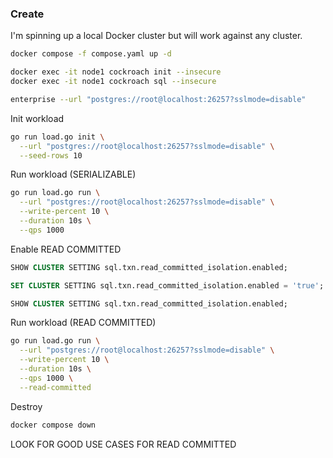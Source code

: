 ### Create

I'm spinning up a local Docker cluster but will work against any cluster.

``` sh
docker compose -f compose.yaml up -d

docker exec -it node1 cockroach init --insecure
docker exec -it node1 cockroach sql --insecure

enterprise --url "postgres://root@localhost:26257?sslmode=disable"
```

Init workload

``` sh
go run load.go init \
  --url "postgres://root@localhost:26257?sslmode=disable" \
  --seed-rows 10
```

Run workload (SERIALIZABLE)

``` sh
go run load.go run \
  --url "postgres://root@localhost:26257?sslmode=disable" \
  --write-percent 10 \
  --duration 10s \
  --qps 1000
```

Enable READ COMMITTED

``` sql
SHOW CLUSTER SETTING sql.txn.read_committed_isolation.enabled;

SET CLUSTER SETTING sql.txn.read_committed_isolation.enabled = 'true';

SHOW CLUSTER SETTING sql.txn.read_committed_isolation.enabled;
```

Run workload (READ COMMITTED)

``` sh
go run load.go run \
  --url "postgres://root@localhost:26257?sslmode=disable" \
  --write-percent 10 \
  --duration 10s \
  --qps 1000 \
  --read-committed
```

Destroy

``` sh
docker compose down
```

LOOK FOR GOOD USE CASES FOR READ COMMITTED